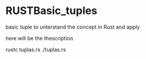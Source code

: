 # RUSTBasic_tuples
basic tuple to unterstand the concept in Rust and apply 

here will be the thescription

rustc tuplas.rs
./tuplas.rs
